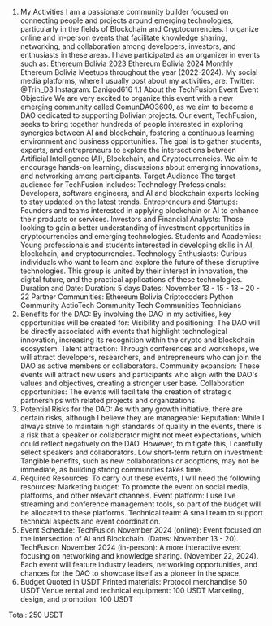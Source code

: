 1. My Activities
I am a passionate community builder focused on connecting people and projects around emerging technologies, particularly in the fields of Blockchain and Cryptocurrencies. I organize online and in-person events that facilitate knowledge sharing, networking, and collaboration among developers, investors, and enthusiasts in these areas.
I have participated as an organizer in events such as:
Ethereum Bolivia 2023
Ethereum Bolivia 2024
Monthly Ethereum Bolivia Meetups throughout the year (2022-2024).
My social media platforms, where I usually post about my activities, are:
Twitter: @Trin_D3
Instagram: Danigod616
1.1 About the TechFusion Event
Event Objective
 We are very excited to organize this event with a new emerging community called ComunDAO3600, as we aim to become a DAO dedicated to supporting Bolivian projects. Our event, TechFusion, seeks to bring together hundreds of people interested in exploring synergies between AI and blockchain, fostering a continuous learning environment and business opportunities.
The goal is to gather students, experts, and entrepreneurs to explore the intersections between Artificial Intelligence (AI), Blockchain, and Cryptocurrencies. We aim to encourage hands-on learning, discussions about emerging innovations, and networking among participants.
Target Audience
 The target audience for TechFusion includes:
Technology Professionals: Developers, software engineers, and AI and blockchain experts looking to stay updated on the latest trends.
Entrepreneurs and Startups: Founders and teams interested in applying blockchain or AI to enhance their products or services.
Investors and Financial Analysts: Those looking to gain a better understanding of investment opportunities in cryptocurrencies and emerging technologies.
Students and Academics: Young professionals and students interested in developing skills in AI, blockchain, and cryptocurrencies.
Technology Enthusiasts: Curious individuals who want to learn and explore the future of these disruptive technologies.
This group is united by their interest in innovation, the digital future, and the practical applications of these technologies.
Duration and Date:
Duration: 5 days
Dates: November 13 - 15 - 18 - 20 - 22
Partner Communities:
Ethereum Bolivia
Criptocoders
Python Community
ActioTech Community
Tech Communities
Technicians
2. Benefits for the DAO:
By involving the DAO in my activities, key opportunities will be created for:
Visibility and positioning: The DAO will be directly associated with events that highlight technological innovation, increasing its recognition within the crypto and blockchain ecosystem.
Talent attraction: Through conferences and workshops, we will attract developers, researchers, and entrepreneurs who can join the DAO as active members or collaborators.
Community expansion: These events will attract new users and participants who align with the DAO's values and objectives, creating a stronger user base.
Collaboration opportunities: The events will facilitate the creation of strategic partnerships with related projects and organizations.
3. Potential Risks for the DAO:
As with any growth initiative, there are certain risks, although I believe they are manageable:
Reputation: While I always strive to maintain high standards of quality in the events, there is a risk that a speaker or collaborator might not meet expectations, which could reflect negatively on the DAO. However, to mitigate this, I carefully select speakers and collaborators.
Low short-term return on investment: Tangible benefits, such as new collaborations or adoptions, may not be immediate, as building strong communities takes time.
4. Required Resources:
To carry out these events, I will need the following resources:
Marketing budget: To promote the event on social media, platforms, and other relevant channels.
Event platform: I use live streaming and conference management tools, so part of the budget will be allocated to these platforms.
Technical team: A small team to support technical aspects and event coordination.
5. Event Schedule:
TechFusion November 2024 (online): Event focused on the intersection of AI and Blockchain. (Dates: November 13 - 20).
TechFusion November 2024 (in-person): A more interactive event focusing on networking and knowledge sharing. (November 22, 2024).
Each event will feature industry leaders, networking opportunities, and chances for the DAO to showcase itself as a pioneer in the space.
6. Budget
 Quoted in USDT
Printed materials:
Protocol merchandise
50 USDT
 Venue rental and technical equipment:
100 USDT
Marketing, design, and promotion: 
100 USDT

Total: 250 USDT


